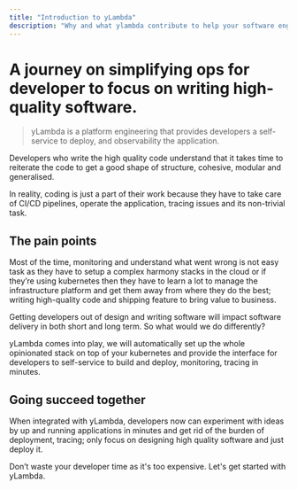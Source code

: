 ```yaml
---
title: "Introduction to yLambda"
description: "Why and what ylambda contribute to help your software engineering focus on writing high code quality."
---
```


# A journey on simplifying ops for developer to focus on writing high-quality software.

> yLambda is a platform engineering that provides developers a self-service to deploy, and observability the application.  

Developers who write the high quality code understand that it takes time to reiterate the code to get a good shape of structure, cohesive, modular and generalised.  

In reality, coding is just a part of their work because they have to take care of CI/CD pipelines, operate the application, tracing issues and its non-trivial task.

## The pain points

Most of the time, monitoring and understand what went wrong is not easy task as they have to setup a complex harmony stacks in the cloud or if they’re using kubernetes then they have to learn a lot to manage the infrastructure platform and get them away from where they do the best; writing high-quality code and shipping feature to bring value to business.  

Getting developers out of design and writing software will impact software delivery in both short and long term. So what would we do differently?

yLambda comes into play, we will automatically set up the whole opinionated stack on top of your kubernetes and provide the interface for developers to self-service to build and deploy, monitoring, tracing in minutes.
## Going succeed together
When integrated with yLambda, developers now can experiment with ideas by up and running applications in minutes and get rid of the burden of deployment, tracing; only focus on designing high quality software and just deploy it.  

Don’t waste your developer time as it's too expensive. Let's get started with yLambda.



